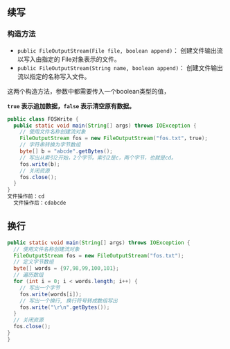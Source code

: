 ## 续写

### 构造方法

- `public FileOutputStream(File file, boolean append)`： 创建文件输出流以写入由指定的 File对象表示的文件。
- `public FileOutputStream(String name, boolean append)`： 创建文件输出流以指定的名称写入文件。  



这两个构造方法，参数中都需要传入一个boolean类型的值，

**`true` 表示追加数据，`false` 表示清空原有数据。**



```java
public class FOSWrite {
  public static void main(String[] args) throws IOException {
    // 使用文件名称创建流对象
    FileOutputStream fos = new FileOutputStream("fos.txt"，true);     
    // 字符串转换为字节数组
    byte[] b = "abcde".getBytes();
    // 写出从索引2开始，2个字节。索引2是c，两个字节，也就是cd。
    fos.write(b);
    // 关闭资源
    fos.close();
  }
}
文件操作前：cd
  文件操作后：cdabcde
```



## 换行



```java
public static void main(String[] args) throws IOException {
  // 使用文件名称创建流对象
  FileOutputStream fos = new FileOutputStream("fos.txt");  
  // 定义字节数组
  byte[] words = {97,98,99,100,101};
  // 遍历数组
  for (int i = 0; i < words.length; i++) {
    // 写出一个字节
    fos.write(words[i]);
    // 写出一个换行, 换行符号转成数组写出
    fos.write("\r\n".getBytes());
  }
  // 关闭资源
  fos.close();
}
}
```













